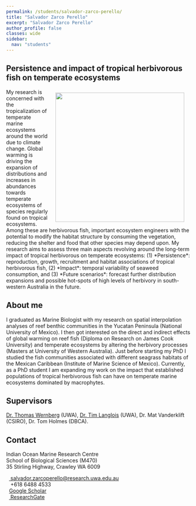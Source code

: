 ```yaml
---
permalink: /students/salvador-zarco-perello/
title: "Salvador Zarco Perello"
excerpt: "Salvador Zarco Perello"
author_profile: false
classes: wide
sidebar:
  nav: "students"
---
```

<link rel="stylesheet" href="/_sass/academicons.css"/>

## Persistence and impact of tropical herbivorous fish on temperate ecosystems
<img class="philprofile" src='https://github.com/UWAMEGFisheries/UWAMEGFisheries.github.io/blob/master/images/Salvador.png?raw=true' align='right' width="350" hspace="20" vspace="10">
My research is concerned with the tropicalization of temperate marine ecosystems around the world due to climate change. Global warming is driving the expansion of distributions and increases in abundances towards temperate ecosystems of species regularly found on tropical ecosystems. Among these are herbivorous fish, important ecosystem engineers with the potential to modify the habitat structure by consuming the vegetation, reducing the shelter and food that other species may depend upon. My research aims to assess three main aspects revolving around the long-term impact of tropical herbivorous on temperate ecosystems: (1) *Persistence*: reproduction, growth, recruitment and habitat associations of tropical herbivorous fish, (2) *Impact*: temporal variability of seaweed consumption, and (3) *Future scenarios*: forecast further distribution expansions and possible hot-spots of high levels of herbivory in south-western Australia in the future. 

## About me
I graduated as Marine Biologist with my research on spatial interpolation analyses of reef benthic communities in the Yucatan Peninsula (National University of Mexico). I then got interested on the direct and indirect effects of global warming on reef fish (Diploma on Research on James Cook University) and temperate ecosystems by altering the herbivory processes (Masters at University of Western Australia). Just before starting my PhD I studied the fish communities associated with different seagrass habitats of the Mexican Caribbean (Institute of Marine Science of Mexico). Currently, as a PhD student I am expanding my work on the impact that established populations of tropical herbivorous fish can have on temperate marine ecosystems dominated by macrophytes.

## Supervisors
[Dr. Thomas Wernberg](https://wernberglab.org/) (UWA), [Dr. Tim Langlois](https://uwamegfisheries.github.io/researchers/tim-langlois/ "Tim Langlois") (UWA), Dr. Mat Vanderklift (CSIRO), Dr. Tom Holmes (DBCA). 

## Contact
<p class="address"><i class="far fa-building"></i> Indian Ocean Marine Research Centre <br>
School of Biological Sciences (M470)<br>
35 Stirling Highway, Crawley WA 6009</p>

<p class="phoneemail"><i class="far fa-envelope-open"></i>&nbsp;&nbsp;<a href="mailto:salvador.zarcoperello@research.uwa.edu.au"> salvador.zarcoperello@research.uwa.edu.au</a><br>
<i class="fas fa-phone"></i>&nbsp;&nbsp; +618 6488 4533<br>
<i class="fas fa-graduation-cap"></i>&nbsp;&nbsp;<a href="http://tiny.cc/ZPScholar ">Google Scholar</a><br>
<i class="fab fa-researchgate"></i>&nbsp;&nbsp;<a href="http://tinyurl.com/ZPSResearch "> ResearchGate</a><br>

